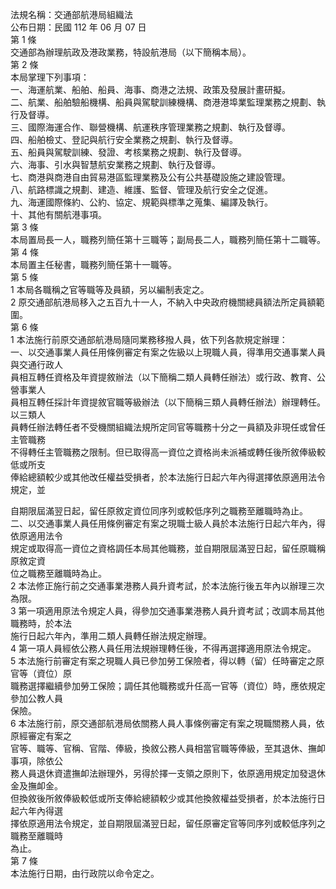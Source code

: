 法規名稱：交通部航港局組織法  
公布日期：民國 112 年 06 月 07 日  
第 1 條  
交通部為辦理航政及港政業務，特設航港局（以下簡稱本局）。  
第 2 條  
本局掌理下列事項：  
一、海運航業、船舶、船員、海事、商港之法規、政策及發展計畫研擬。  
二、航業、船舶驗船機構、船員與駕駛訓練機構、商港港埠業監理業務之規劃、執行及督導。  
三、國際海運合作、聯營機構、航運秩序管理業務之規劃、執行及督導。  
四、船舶檢丈、登記與航行安全業務之規劃、執行及督導。  
五、船員與駕駛訓練、發證、考核業務之規劃、執行及督導。  
六、海事、引水與智慧航安業務之規劃、執行及督導。  
七、商港與商港自由貿易港區監理業務及公有公共基礎設施之建設管理。  
八、航路標識之規劃、建造、維護、監督、管理及航行安全之促進。  
九、海運國際條約、公約、協定、規範與標準之蒐集、編譯及執行。  
十、其他有關航港事項。  
第 3 條  
本局置局長一人，職務列簡任第十三職等；副局長二人，職務列簡任第十二職等。  
第 4 條  
本局置主任秘書，職務列簡任第十一職等。  
第 5 條  
1 本局各職稱之官等職等及員額，另以編制表定之。  
2 原交通部航港局移入之五百九十一人，不納入中央政府機關總員額法所定員額範圍。  
第 6 條  
1 本法施行前原交通部航港局隨同業務移撥人員，依下列各款規定辦理：  
一、以交通事業人員任用條例審定有案之佐級以上現職人員，得準用交通事業人員與交通行政人  
員相互轉任資格及年資提敘辦法（以下簡稱二類人員轉任辦法）或行政、教育、公營事業人  
員相互轉任採計年資提敘官職等級辦法（以下簡稱三類人員轉任辦法）辦理轉任。以三類人  
員轉任辦法轉任者不受機關組織法規所定同官等職務十分之一員額及非現任或曾任主管職務  
不得轉任主管職務之限制。但已取得高一資位之資格尚未派補或轉任後所敘俸級較低或所支  
俸給總額較少或其他改任權益受損者，於本法施行日起六年內得選擇依原適用法令規定，並  


自期限屆滿翌日起，留任原敘定資位同序列或較低序列之職務至離職時為止。  
二、以交通事業人員任用條例審定有案之現職士級人員於本法施行日起六年內，得依原適用法令  
規定或取得高一資位之資格調任本局其他職務，並自期限屆滿翌日起，留任原職稱原敘定資  
位之職務至離職時為止。  
2 本法修正施行前之交通事業港務人員升資考試，於本法施行後五年內以辦理三次為限。  
3 第一項適用原法令規定人員，得參加交通事業港務人員升資考試；改調本局其他職務時，於本法  
施行日起六年內，準用二類人員轉任辦法規定辦理。  
4 第一項人員經依公務人員任用法規辦理轉任後，不得再選擇適用原法令規定。  
5 本法施行前審定有案之現職人員已參加勞工保險者，得以轉（留）任時審定之原官等（資位）原  
職務選擇繼續參加勞工保險；調任其他職務或升任高一官等（資位）時，應依規定參加公教人員  
保險。  
6 本法施行前，原交通部航港局依關務人員人事條例審定有案之現職關務人員，依原經審定有案之  
官等、職等、官稱、官階、俸級，換敘公務人員相當官職等俸級，至其退休、撫卹事項，除依公  
務人員退休資遣撫卹法辦理外，另得於擇一支領之原則下，依原適用規定加發退休金及撫卹金。  
但換敘後所敘俸級較低或所支俸給總額較少或其他換敘權益受損者，於本法施行日起六年內得選  
擇依原適用法令規定，並自期限屆滿翌日起，留任原審定官等同序列或較低序列之職務至離職時  
為止。  
第 7 條  
本法施行日期，由行政院以命令定之。  


